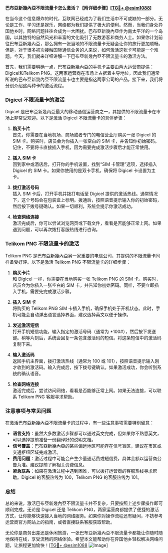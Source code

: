 **巴布亞新幾內亞不限流量卡怎么激活？【附详细步骤】[[TG💪+ @esim1088](https://t.me/s/esim1088)]**

在当今这个信息爆炸的时代，互联网已经成为了我们生活中不可或缺的一部分。无论是工作、学习还是娱乐，网络都为我们提供了极大的便利。然而，当我们身处异国他乡时，网络问题往往会成为一大困扰。巴布亞新幾內亞作为南太平洋的一个岛国，以其独特的自然风光和丰富的文化吸引了无数游客和商务人士。如果你计划前往巴布亞新幾內亞，那么拥有一张当地的不限流量卡无疑会让你的旅行更加顺畅。但是，对于很多初次接触国际通信业务的人来说，如何激活这张卡可能是一个难题。今天，我们就来详细讲解一下巴布亞新幾內亞不限流量卡的激活方法。

首先，我们需要明确一点，巴布亞新幾內亞的手机卡主要由两大运营商提供：Digicel和Telikom PNG。这两家运营商在市场上占据着主导地位，因此我们通常所说的巴布亞新幾內亞不限流量卡也主要是指这两家公司的产品。接下来，我们将分别介绍这两种卡的激活流程。

### Digicel 不限流量卡的激活

Digicel 是巴布亞新幾內亞最大的移动通信运营商之一，其提供的不限流量卡在市场上非常受欢迎。以下是激活 Digicel 不限流量卡的具体步骤：

1. **购买卡片**  
   首先，你需要在当地机场、商场或者专门的电信营业厅购买一张 Digicel 的 SIM 卡。购买时，店员会为你插入一张空白的 SIM 卡，并告知你初始密码。记住，不要将卡直接插入手机，因为需要完成激活步骤后才能正常使用。

2. **插入 SIM 卡**  
   回到家中或酒店后，打开你的手机设置，找到“SIM 卡管理”选项，选择插入 Digicel 的 SIM 卡。如果你使用的是双卡手机，确保将 Digicel 卡设置为主卡。

3. **拨打激活号码**  
   插入 SIM 卡后，打开手机并拨打电话至 Digicel 提供的激活热线。通常情况下，这个号码会在包装盒上标明。拨通后，按照语音提示输入你的初始密码，然后按下拨号键确认。如果一切顺利，系统会提示你激活成功。

4. **检查网络连接**  
   激活完成后，你可以尝试浏览网页或下载文件，看看是否能够正常上网。如果遇到问题，可以再次拨打客服热线进行咨询。

### Telikom PNG 不限流量卡的激活

Telikom PNG 是巴布亞新幾內亞另一家重要的电信公司，其提供的不限流量卡同样备受好评。以下是激活 Telikom PNG 不限流量卡的详细步骤：

1. **购买卡片**  
   和 Digicel 一样，你需要在当地购买一张 Telikom PNG 的 SIM 卡。购买时，店员会为你插入一张空白的 SIM 卡，并告知你初始密码。同样，不要立即插入手机，需要先完成激活步骤。

2. **插入 SIM 卡**  
   将购买的 Telikom PNG SIM 卡插入手机，确保手机处于开机状态。此时，手机可能会自动弹出语言选择界面，建议选择英文以便于操作。

3. **发送激活短信**  
   打开手机短信功能，输入指定的激活号码（通常为 *100#），然后按下发送键。稍等片刻后，系统会回复一条包含激活码的短信。将这条短信中的激活码复制下来。

4. **输入激活码**  
   返回手机主界面，拨打激活热线（通常为 100 或 101），按照语音提示输入刚才收到的激活码。输入完成后，按下拨号键确认。如果激活成功，你会听到系统的确认语音。

5. **检查网络连接**  
   激活完成后，尝试访问网络，看看是否能够正常上网。如果无法连接，可以联系 Telikom PNG 客服寻求帮助。

### 注意事项与常见问题

在激活巴布亞新幾內亞不限流量卡的过程中，有一些注意事项需要特别留意：

- **语言支持**：虽然大多数激活步骤都可以通过英文完成，但如果你不熟悉英文，可以选择提前准备一份翻译好的说明文档。
- **信号覆盖**：巴布亞新幾內亞的某些偏远地区可能存在信号盲区，建议在市区或交通枢纽区域完成激活。
- **费用问题**：激活过程中可能会产生少量通话费或短信费，具体金额以运营商公告为准。建议提前了解相关资费信息。
- **紧急联系**：如果在激活过程中遇到困难，可以拨打运营商的客服热线寻求帮助。Digicel 的客服热线为 100，Telikom PNG 的客服热线为 101。

### 总结

总的来说，激活巴布亞新幾內亞不限流量卡并不复杂，只要按照上述步骤操作即可顺利完成。无论是 Digicel 还是 Telikom PNG，两家运营商都提供了便捷的激活方式，让你能够快速接入当地的网络服务。如果你对操作流程还有疑问，不妨参考运营商官方网站上的指南，或者直接联系客服获取帮助。

无论你是商务出差还是休闲旅游，一张巴布亞新幾內亞不限流量卡都能让你随时随地保持在线，享受流畅的网络体验。希望本文能帮助你在异国他乡轻松解决网络问题，让旅程更加愉快！[[TG💪+ @esim1088](https://t.me/s/esim1088) ![Image](https://i.postimg.cc/4NQfJmqS/Snipaste-2025-05-13-00-14-12.png)]